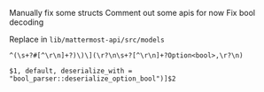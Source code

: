Manually fix some structs
Comment out some apis for now
Fix bool decoding

Replace in `lib/mattermost-api/src/models`
```
^(\s+?#[^\r\n]+?)\)\](\r?\n\s+?[^\r\n]+?Option<bool>,\r?\n)
```
```
$1, default, deserialize_with = "bool_parser::deserialize_option_bool")]$2
```

